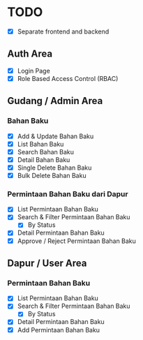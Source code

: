 # TODO

- [X] Separate frontend and backend

## Auth Area

- [X] Login Page
- [X] Role Based Access Control (RBAC)

## Gudang / Admin Area

### Bahan Baku

- [X] Add & Update Bahan Baku
- [X] List Bahan Baku
- [X] Search Bahan Baku
- [X] Detail Bahan Baku
- [X] Single Delete Bahan Baku
- [X] Bulk Delete Bahan Baku

### Permintaan Bahan Baku dari Dapur

- [X] List Permintaan Bahan Baku
- [X] Search & Filter Permintaan Bahan Baku
    - [X] By Status
- [X] Detail Permintaan Bahan Baku
- [X] Approve / Reject Permintaan Bahan Baku

## Dapur / User Area

### Permintaan Bahan Baku

- [X] List Permintaan Bahan Baku
- [X] Search & Filter Permintaan Bahan Baku
    - [X] By Status
- [X] Detail Permintaan Bahan Baku
- [X] Add Permintaan Bahan Baku
